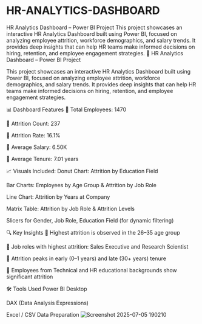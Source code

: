 # HR-ANALYTICS-DASHBOARD
HR Analytics Dashboard – Power BI Project  This project showcases an interactive HR Analytics Dashboard built using Power BI, focused on analyzing employee attrition, workforce demographics, and salary trends. It provides deep insights that can help HR teams make informed decisions on hiring, retention, and employee engagement strategies.
💼 HR Analytics Dashboard – Power BI Project

This project showcases an interactive HR Analytics Dashboard built using Power BI, focused on analyzing employee attrition, workforce demographics, and salary trends. It provides deep insights that can help HR teams make informed decisions on hiring, retention, and employee engagement strategies.

📊 Dashboard Features
🔹 Total Employees: 1470

🔹 Attrition Count: 237

🔹 Attrition Rate: 16.1%

🔹 Average Salary: 6.50K

🔹 Average Tenure: 7.01 years

📈 Visuals Included:
Donut Chart: Attrition by Education Field

Bar Charts: Employees by Age Group & Attrition by Job Role

Line Chart: Attrition by Years at Company

Matrix Table: Attrition by Job Role & Attrition Levels

Slicers for Gender, Job Role, Education Field (for dynamic filtering)

🔍 Key Insights
📌 Highest attrition is observed in the 26–35 age group

📌 Job roles with highest attrition: Sales Executive and Research Scientist

📌 Attrition peaks in early (0–1 years) and late (30+ years) tenure

📌 Employees from Technical and HR educational backgrounds show significant attrition

🛠 Tools Used
Power BI Desktop

DAX (Data Analysis Expressions)

Excel / CSV Data Preparation
![Screenshot 2025-07-05 190210](https://github.com/user-attachments/assets/cacf7223-2569-446b-ab8d-e4faac335257)

